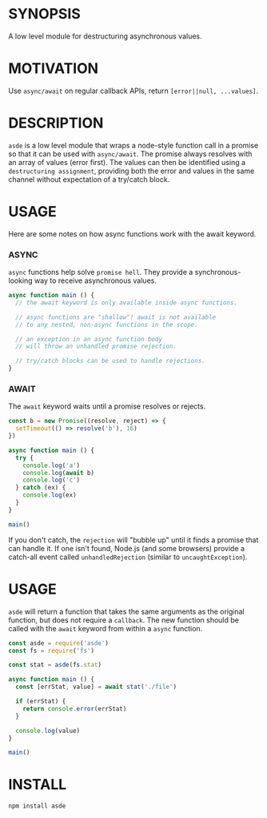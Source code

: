 # SYNOPSIS
A low level module for destructuring asynchronous values.

# MOTIVATION
Use `async/await` on regular callback APIs, return `[error||null, ...values]`.

# DESCRIPTION
`asde` is a low level module that wraps a node-style function call in a promise
so that it can be used with `async/await`. The promise always resolves with an
array of values (error first). The values can then be identified using
a `destructuring assignment`, providing both the error and values in the same
channel without expectation of a try/catch block.

# USAGE
Here are some notes on how async functions work with the await keyword.

### ASYNC
`async` functions help solve `promise hell`. They provide a synchronous-looking
way to receive asynchronous values.

```js
async function main () {
  // the await keyword is only available inside async functions.

  // async functions are "shallow"! await is not available
  // to any nested, non-async functions in the scope.

  // an exception in an async function body
  // will throw an unhandled promise rejection.

  // try/catch blocks can be used to handle rejections.
}
```

### AWAIT
The `await` keyword waits until a promise resolves or rejects.

```js
const b = new Promise((resolve, reject) => {
  setTimeout(() => resolve('b'), 16)
})

async function main () {
  try {
    console.log('a')
    console.log(await b)
    console.log('c')
  } catch (ex) {
    console.log(ex)
  }
}

main()
```

If you don't catch, the `rejection` will "bubble up" until it finds a promise
that can handle it. If one isn't found, Node.js (and some browsers) provide a
catch-all event called `unhandledRejection` (similar to `uncaughtException`).

# USAGE
`asde` will return a function that takes the same arguments as the original
function, but does not require a `callback`. The new function should be called
with the `await` keyword from within a `async` function.

```js
const asde = require('asde')
const fs = require('fs')

const stat = asde(fs.stat)

async function main () {
  const [errStat, value] = await stat('./file')

  if (errStat) {
    return console.error(errStat)
  }

  console.log(value)
}

main()
```

# INSTALL

```js
npm install asde
```
